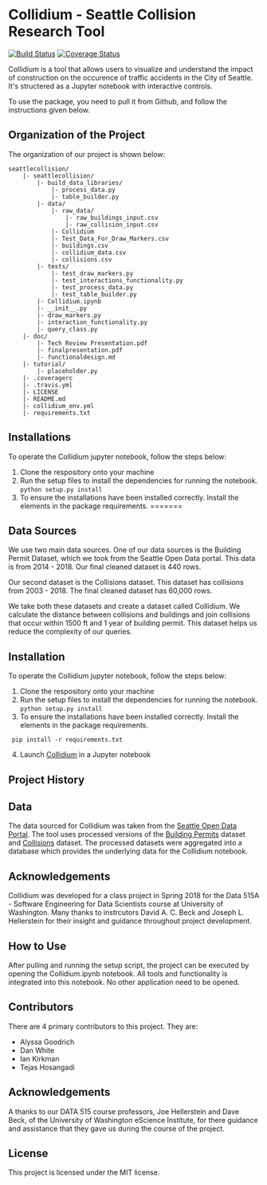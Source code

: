 # Collidium - Seattle Collision Research Tool
[![Build Status](https://travis-ci.org/tejasmhos/seattlecollision.svg?branch=master)](https://travis-ci.org/tejasmhos/seattlecollision.svg?branch=master)
[![Coverage Status](https://coveralls.io/repos/github/tejasmhos/seattlecollision/badge.svg?branch=master)](https://coveralls.io/github/tejasmhos/seattlecollision?branch=master) 

Collidium is a tool that allows users to visualize and understand the impact of construction on the occurence of traffic accidents in the City of Seattle. It's structered as a Jupyter notebook with interactive controls. 

To use the package, you need to pull it from Github, and follow the instructions given below.


## Organization of the Project

The organization of our project is shown below:

```
seattlecollision/
	|- seattlecollision/
		|- build_data_libraries/
			|- process_data.py
			|- table_builder.py
		|- data/
			|- raw_data/
				|- raw_buildings_input.csv
				|- raw_collision_input.csv
			|- Collidium
			|- Test_Data_For_Draw_Markers.csv
			|- buildings.csv
			|- collidium_data.csv
			|- collisions.csv
		|- tests/
			|- test_draw_markers.py
			|- test_interactions_functionality.py
			|- test_process_data.py
			|- test_table_builder.py
		|- Collidium.ipynb
		|- __init__.py
		|- draw_markers.py
		|- interaction_functionality.py
		|- query_class.py
	|- doc/
		|- Tech Review Presentation.pdf
		|- finalpresentation.pdf
		|- functionaldesign.md
	|- tutorial/
		|- placeholder.py
	|- .coveragerc
	|- .travis.yml
	|- LICENSE
	|- README.md
	|- collidium_env.yml
	|- requirements.txt		
```
## Installations

To operate the Collidium jupyter notebook, follow the steps below:
1. Clone the respository onto your machine
2. Run the setup files to install the dependencies for running the notebook.
 ``` python setup.py install ```
 3. To ensure the installations have been installed correctly. Install the elements in the package requirements.
=======
## Data Sources

We use two main data sources. One of our data sources is the Building Permit Dataset, which we took from the Seattle Open Data portal. This data is from 2014 - 2018. Our final cleaned dataset is 440 rows.

Our second dataset is the Collisions dataset. This dataset has collisions from 2003 - 2018.  The final cleaned dataset has 60,000 rows.

We take both these datasets and create a dataset called Collidium. We calculate the distance between collisions and buildings and join collisions that occur within 1500 ft and 1 year of building permit. This dataset helps us reduce the complexity of our queries.

## Installation

To operate the Collidium jupyter notebook, follow the steps below:
1. Clone the respository onto your machine
2. Run the setup files to install the dependencies for running the notebook.
``` python setup.py install ```
3. To ensure the installations have been installed correctly. Install the elements in the package requirements.

``` pip install -r requirements.txt```

4. Launch [Collidium](seattlecollision/Collidium.ipynb) in a Jupyter notebook
 
 ## Project History
 
 
 
 ## Data
 The data sourced for Collidium was taken from the [Seattle Open Data Portal](https://data.seattle.gov/). The tool uses processed versions of the [Building Permits](https://data.seattle.gov/Permitting/Building-Permits-Current/mags-97de/data) dataset and [Collisions](https://data-seattlecitygis.opendata.arcgis.com/datasets/collisions/data) dataset. The processed datasets were aggregated into a database which provides the underlying data for the Collidium notebook.
 
 ## Acknowledgements
 
 Collidium was developed for a class project in Spring 2018 for the Data 515A - Software Engineering for Data Scientists course at University of Washington. Many thanks to instrcutors David A. C. Beck and Joseph L. Hellerstein for their insight and guidance throughout project development.


## How to Use

After pulling and running the setup script, the project can be executed by opening the Collidium.ipynb notebook. All tools and functionality is integrated into this notebook. No other application need to be opened.

## Contributors

There are 4 primary contributors to this project. They are:

- Alyssa Goodrich
- Dan White
- Ian Kirkman 
- Tejas Hosangadi

## Acknowledgements

A thanks to our DATA 515 course professors, Joe Hellerstein and Dave Beck, of the University of Washington eScience Institute, for there guidance and assistance that they gave us during the course of the project. 

## License

This project is licensed under the MIT license.

